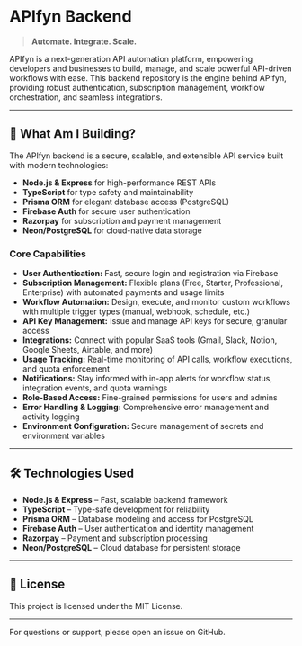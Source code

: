 # APIfyn Backend

> **Automate. Integrate. Scale.**

APIfyn is a next-generation API automation platform, empowering developers and businesses to build, manage, and scale powerful API-driven workflows with ease. This backend repository is the engine behind APIfyn, providing robust authentication, subscription management, workflow orchestration, and seamless integrations.

---

## 🚀 What Am I Building?

The APIfyn backend is a secure, scalable, and extensible API service built with modern technologies:

- **Node.js & Express** for high-performance REST APIs
- **TypeScript** for type safety and maintainability
- **Prisma ORM** for elegant database access (PostgreSQL)
- **Firebase Auth** for secure user authentication
- **Razorpay** for subscription and payment management
- **Neon/PostgreSQL** for cloud-native data storage

### Core Capabilities

- **User Authentication:** Fast, secure login and registration via Firebase
- **Subscription Management:** Flexible plans (Free, Starter, Professional, Enterprise) with automated payments and usage limits
- **Workflow Automation:** Design, execute, and monitor custom workflows with multiple trigger types (manual, webhook, schedule, etc.)
- **API Key Management:** Issue and manage API keys for secure, granular access
- **Integrations:** Connect with popular SaaS tools (Gmail, Slack, Notion, Google Sheets, Airtable, and more)
- **Usage Tracking:** Real-time monitoring of API calls, workflow executions, and quota enforcement
- **Notifications:** Stay informed with in-app alerts for workflow status, integration events, and quota warnings
- **Role-Based Access:** Fine-grained permissions for users and admins
- **Error Handling & Logging:** Comprehensive error management and activity logging
- **Environment Configuration:** Secure management of secrets and environment variables

---

## 🛠️ Technologies Used

- **Node.js & Express** – Fast, scalable backend framework
- **TypeScript** – Type-safe development for reliability
- **Prisma ORM** – Database modeling and access for PostgreSQL
- **Firebase Auth** – User authentication and identity management
- **Razorpay** – Payment and subscription processing
- **Neon/PostgreSQL** – Cloud database for persistent storage

---

## 📄 License

This project is licensed under the MIT License.

---

For questions or support, please open an issue on GitHub.
